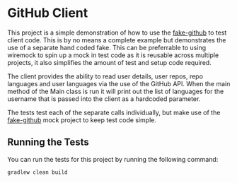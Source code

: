 # GitHub Client

This project is a simple demonstration of how to use the [fake-github](https://github.com/michaelruocco/fake-github)
to test client code. This is by no means a complete example but demonstrates the use
of a separate hand coded fake. This can be preferrable to using wiremock to spin up
a mock in test code as it is reusable across multiple projects, it also simplifies the
amount of test and setup code required.

The client provides the ability to read user details, user repos, repo
languages and user languages via the use of the GitHub API. When the main
method of the Main class is run it will print out the list of languages for
the username that is passed into the client as a hardcoded parameter.

The tests test each of the separate calls individually, but make use of the
[fake-github](https://github.com/michaelruocco/fake-github) mock project to
keep test code simple.

## Running the Tests

You can run the tests for this project by running the following command:

```
gradlew clean build
```